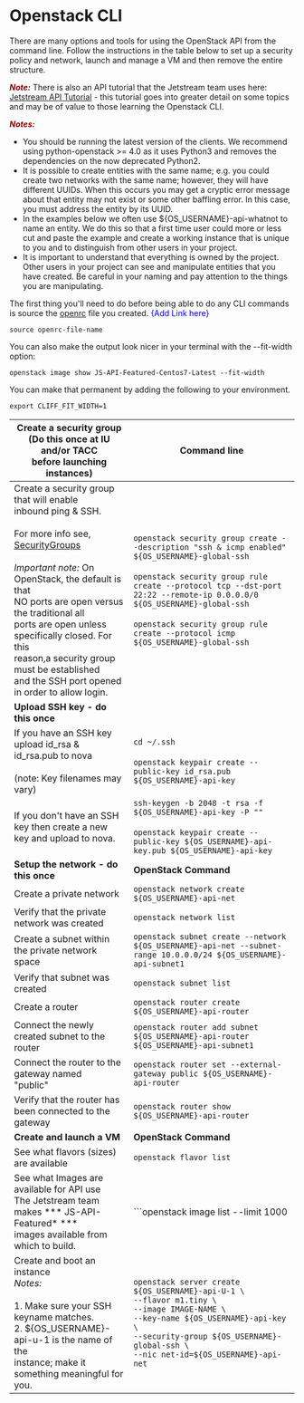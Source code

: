 # Openstack CLI

There are many options and tools for using the OpenStack API from the command line. Follow the instructions in the table below to set up a security policy and network, launch and manage a VM and then remove the entire structure.
  
<span style="color:darkred">***Note:***</span> There is also an API tutorial that the Jetstream team uses here:[ Jetstream API Tutorial](https://github.com/jlf599/JetstreamAPITutorial) - this tutorial goes into greater detail on some topics and may be of value to those learning the Openstack CLI.

<span style="color:darkred">***Notes:***</span>

 - You should be running the latest version of the clients.  We recommend using python-openstack >= 4.0 as it uses Python3 and removes the dependencies on the now deprecated Python2.
 - It is possible to create entities with the same name; e.g. you could create two networks with the same name; however, they will have different UUIDs.  When this occurs you may get a cryptic error message about that entity may not exist or some other baffling error.  In this case, you must address the entity by its UUID. 
 - In the examples below we often use ${OS_USERNAME}-api-whatnot to name an entity.  We do this so that a first time user could more or less cut and paste the example and create a working instance that is unique to you and to distinguish from other users in your project.
 - It is important to understand that everything is owned by the project.  Other users in your project can see and manipulate entities that you have created. Be careful in your naming and pay attention to the things you are manipulating.


The first thing you'll need to do before being able to do any CLI commands is source the [openrc]( ) file you created. <span style="color:blue">{Add Link here}</span></p>

```source openrc-file-name```

You can also make the output look nicer in your terminal with the --fit-width option:

```openstack image show JS-API-Featured-Centos7-Latest --fit-width```

You can make that permanent by adding the following to your environment.

```export CLIFF_FIT_WIDTH=1```

|**Create a security group<br>(Do this once at IU and/or TACC<br>before launching instances)**| **Command line**|
| ---------------------------------------------------------------------------------- | ------------ |
| Create a security group that will enable<br>inbound ping & SSH.<br><br>For more info see, [SecurityGroups](https://wiki.openstack.org/wiki/Neutron/SecurityGroups)<br><br> *Important note:* On OpenStack, the default is that<br>NO ports are open versus the traditional all<br>ports are open unless specifically closed. For this<br>reason,a security group must be established<br> and the SSH port opened in order to allow login. |```openstack security group create --description "ssh & icmp enabled" ${OS_USERNAME}-global-ssh``` <br><br>```openstack security group rule create --protocol tcp --dst-port 22:22 --remote-ip 0.0.0.0/0 ${OS_USERNAME}-global-ssh```<br><br>```openstack security group rule create --protocol icmp ${OS_USERNAME}-global-ssh```|
|**Upload SSH key - do this once** |  |
|If you have an SSH key upload id_rsa & <br>id_rsa.pub to nova<br><br>(note: Key filenames may vary)<br> | ```cd ~/.ssh```<br><br>```openstack keypair create --public-key id_rsa.pub ${OS_USERNAME}-api-key``` |
If you don't have an SSH key then create a new<br>key and upload to nova.<br>|```ssh-keygen -b 2048 -t rsa -f ${OS_USERNAME}-api-key -P ""```<br><br>```openstack keypair create --public-key ${OS_USERNAME}-api-key.pub ${OS_USERNAME}-api-key```|
|**Setup the network - do this once** | **OpenStack Command** | 
|Create a private network |```openstack network create ${OS_USERNAME}-api-net```|
|Verify that the private network was created | ```openstack network list``` | 
|Create a subnet within the private network<br>space | ```openstack subnet create --network ${OS_USERNAME}-api-net --subnet-range 10.0.0.0/24 ${OS_USERNAME}-api-subnet1``` | 
|Verify that subnet was created | ```openstack subnet list``` | 
|Create a router | ```openstack router create ${OS_USERNAME}-api-router``` |
|Connect the newly created subnet to the router | ```openstack router add subnet ${OS_USERNAME}-api-router ${OS_USERNAME}-api-subnet1```|
|Connect the router to the gateway named <br> "public" | ```openstack router set --external-gateway public ${OS_USERNAME}-api-router``` | 
|Verify that the router has been connected to the<br>gateway|```openstack router show ${OS_USERNAME}-api-router```|
|**Create and launch a VM**| **OpenStack Command** |
|See what flavors (sizes) are available | ```openstack flavor list```|
|See what Images are available for API use<br>The Jetstream team makes *** JS-API-Featured* *** <br>images available from which to build.|```openstack image list --limit 1000  |  grep JS-API-Featured```|
|Create and boot an instance<br>*Notes:*<br><br>1.   Make sure your SSH keyname matches. <br>2.   ${OS_USERNAME}-api-u-1 is the name of the<br>instance; make it something meaningful for you.| ```openstack server create ${OS_USERNAME}-api-U-1 \```<br>```--flavor m1.tiny \```<br>```--image IMAGE-NAME \```<br>```--key-name ${OS_USERNAME}-api-key \```<br>```--security-group ${OS_USERNAME}-global-ssh \```<br>```--nic net-id=${OS_USERNAME}-api-net``` <br>|

 
